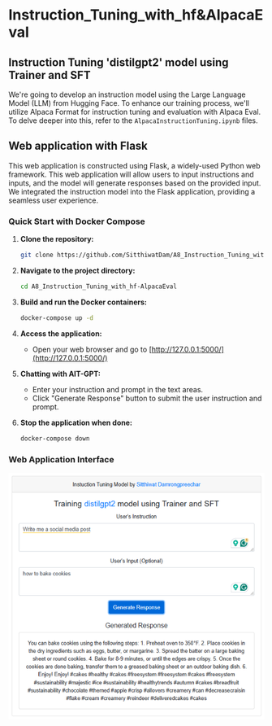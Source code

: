 # Instruction_Tuning_with_hf&AlpacaEval

## Instruction Tuning 'distilgpt2' model using Trainer and SFT
We're going to develop an instruction model using the Large Language Model (LLM) from Hugging Face. To enhance our training process, we'll utilize Alpaca Format for instruction tuning and evaluation with Alpaca Eval. To delve deeper into this, refer to the `AlpacaInstructionTuning.ipynb` files.


## Web application with Flask
This web application is constructed using Flask, a widely-used Python web framework. This web application will allow users to input instructions and inputs, and the model will generate responses based on the provided input. We integrated the instruction model into the Flask application, providing a seamless user experience.

### Quick Start with Docker Compose

1. **Clone the repository:**
    ```bash
    git clone https://github.com/SitthiwatDam/A8_Instruction_Tuning_with_hf-AlpacaEval.git
    ```

2. **Navigate to the project directory:**
    ```bash
    cd A8_Instruction_Tuning_with_hf-AlpacaEval
    ```

3. **Build and run the Docker containers:**
    ```bash
    docker-compose up -d
    ```

4. **Access the application:**
    - Open your web browser and go to [http://127.0.0.1:5000/](http://127.0.0.1:5000/)

5. **Chatting with AIT-GPT:**
    - Enter your instruction and prompt in the text areas.
    - Click "Generate Response" button to submit the user instruction and prompt.


6. **Stop the application when done:**
    ```bash
    docker-compose down
    ```

### Web Application Interface
![Web application interface](./fig1.png)



